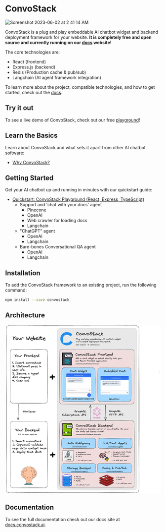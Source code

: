 # ConvoStack
<img width="1440" alt="Screenshot 2023-06-02 at 2 41 14 AM" src="https://github.com/ConvoStack/convostack/assets/8688852/5a5cff2a-c055-4b3e-a132-11d7983ad922">

ConvoStack is a plug and play embeddable AI chatbot widget and backend deployment framework for your website. **It is
completely free and open source and currently running on our [docs](https://docs.convostack.ai/) website!**

The core technologies are:

* React (frontend)
* Express.js (backend)
* Redis (Production cache & pub/sub)
* Langchain (AI agent framework integration)

To learn more about the project, compatible technologies, and how to get started, check out
the [docs](https://docs.convostack.ai/).

## Try it out

To see a live demo of ConvoStack, check out our free [playground](https://playground.convostack.ai)!

## Learn the Basics

Learn about ConvoStack and what sets it apart from other AI chatbot software:

- [Why ConvoStack?](https://docs.convostack.ai/the-basics)

## Getting Started

Get your AI chatbot up and running in minutes with our quickstart guide:

- [Quickstart: ConvoStack Playground (React, Express, TypeScript)](https://docs.convostack.ai/getting-started/quickstart-react-express-playground)
    - Support and 'chat with your docs' agent
        - Pinecone
        - OpenAI
        - Web crawler for loading docs
        - Langchain
    - "ChatGPT" agent
        - OpenAI
        - Langchain
    - Bare-bones Conversational QA agent
        - OpenAI
        - Langchain

## Installation

To add the ConvoStack framework to an existing project, run the following command:

```bash
npm install --save convostack
```

## Architecture

![](docs/static/img/convostack-explainer-v1.png)

## Documentation

To see the full documentation check out our docs site at [docs.convostack.ai](https://docs.convostack.ai).
